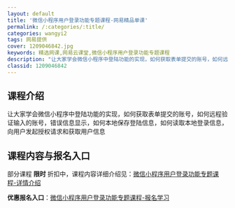 ```yaml
---
layout: default
title: '微信小程序用户登录功能专题课程-网易精品单课'
permalink: /:categories/:title/
categories: wangyi2
tags: 网易提供
cover: 1209046842.jpg
keywords: 精选网课,网易云课堂,微信小程序用户登录功能专题课程
description: "让大家学会微信小程序中登陆功能的实现，如何获取表单提交的账号，如何远程验证输入的账号，错误信息显示，如何本地保存登陆信息，如何读取本地登录信息，向用户发起授权请求和获取用户信息微信小程序用户"
classid: 1209046842
---
```


## 课程介绍

让大家学会微信小程序中登陆功能的实现，如何获取表单提交的账号，如何远程验证输入的账号，错误信息显示，如何本地保存登陆信息，如何读取本地登录信息，向用户发起授权请求和获取用户信息

## 课程内容与报名入口

部分课程 **限时** 折扣中，课程内容详细介绍见：[微信小程序用户登录功能专题课程-详情介绍](https://study.163.com/course/introduction/1209046842.htm?share=1&shareId=1025206652&utm_campaign=share&utm_medium=iphoneShare&utm_source=&utm_u=1025206652)

**优惠报名入口**：[微信小程序用户登录功能专题课程-报名学习](https://study.163.com/course/introduction/1209046842.htm?share=1&shareId=1025206652&utm_campaign=share&utm_medium=iphoneShare&utm_source=&utm_u=1025206652)

